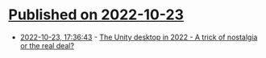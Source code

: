# [Published on 2022-10-23](index.md)

* [2022-10-23, 17:36:43](https://lobste.rs/s/svsxmn/unity_desktop_2022_trick_nostalgia_real) - [The Unity desktop in 2022 - A trick of nostalgia or the real deal?](https://www.dedoimedo.com/computers/unity-desktop-2022.html)
